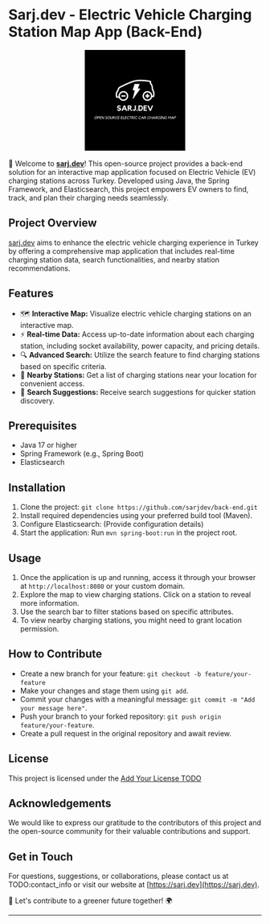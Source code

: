 # Sarj.dev - Electric Vehicle Charging Station Map App (Back-End)

<p align="center">
  <img src="./logo.png"  width="200">
</p>

🌿 Welcome to **[sarj.dev](https://sarj.dev/)**! This open-source project provides a back-end solution for an interactive map application focused on Electric Vehicle (EV) charging stations across Turkey. Developed using Java, the Spring Framework, and Elasticsearch, this project empowers EV owners to find, track, and plan their charging needs seamlessly.

## Project Overview

[sarj.dev](https://sarj.dev/) aims to enhance the electric vehicle charging experience in Turkey by offering a comprehensive map application that includes real-time charging station data, search functionalities, and nearby station recommendations.

## Features

- 🗺️ **Interactive Map:** Visualize electric vehicle charging stations on an interactive map.
- ⚡ **Real-time Data:** Access up-to-date information about each charging station, including socket availability, power capacity, and pricing details.
- 🔍 **Advanced Search:** Utilize the search feature to find charging stations based on specific criteria.
- 📍 **Nearby Stations:** Get a list of charging stations near your location for convenient access.
- 🔗 **Search Suggestions:** Receive search suggestions for quicker station discovery.

## Prerequisites

- Java 17 or higher
- Spring Framework (e.g., Spring Boot)
- Elasticsearch

## Installation

1. Clone the project: `git clone https://github.com/sarjdev/back-end.git`
2. Install required dependencies using your preferred build tool (Maven).
3. Configure Elasticsearch: (Provide configuration details)
4. Start the application: Run `mvn spring-boot:run` in the project root.

## Usage

1. Once the application is up and running, access it through your browser at `http://localhost:8080` or your custom domain.
2. Explore the map to view charging stations. Click on a station to reveal more information.
3. Use the search bar to filter stations based on specific attributes.
4. To view nearby charging stations, you might need to grant location permission.

## How to Contribute

- Create a new branch for your feature: `git checkout -b feature/your-feature`
- Make your changes and stage them using `git add`.
- Commit your changes with a meaningful message: `git commit -m "Add your message here"`.
- Push your branch to your forked repository: `git push origin feature/your-feature`.
- Create a pull request in the original repository and await review.

## License

This project is licensed under the [Add Your License TODO](https://github.com/sarjdev/back-end)

## Acknowledgements

We would like to express our gratitude to the contributors of this project and the open-source community for their valuable contributions and support.

## Get in Touch

For questions, suggestions, or collaborations, please contact us at TODO:contact_info or visit our website at [https://sarj.dev](https://sarj.dev).

🚀 Let's contribute to a greener future together! 🌍

---
